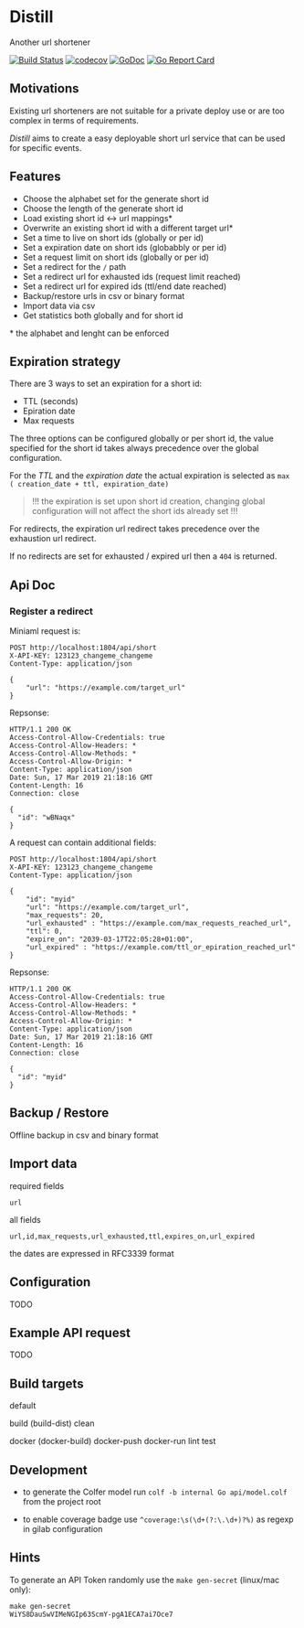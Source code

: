 # Distill

Another url shortener

[![Build Status](https://travis-ci.com/noandrea/distill.svg?branch=master)](https://travis-ci.com/noandrea/distill) [![codecov](https://codecov.io/gh/noandrea/distill/branch/master/graph/badge.svg)](https://codecov.io/gh/noandrea/distill) [![GoDoc](https://godoc.org/github.com/noandrea/distill?status.svg)](https://godoc.org/github.com/noandrea/distill) [![Go Report Card](https://goreportcard.com/badge/github.com/noandrea/distill)](https://goreportcard.com/report/github.com/noandrea/distill)

## Motivations

Existing url shorteners are not suitable for a private deploy use or are too complex in terms of requirements.

_Distill_ aims to create a easy deployable short url service
that can be used for specific events.

## Features

- Choose the alphabet set for the generate short id
- Choose the length of the generate short id
- Load existing short id <-> url mappings\*
- Overwrite an existing short id with a different target url\*
- Set a time to live on short ids (globally or per id)
- Set a expiration date on short ids (globabbly or per id)
- Set a request limit on short ids (globally or per id)
- Set a redirect for the `/` path
- Set a redirect url for exhausted ids (request limit reached)
- Set a redirect url for expired ids (ttl/end date reached)
- Backup/restore urls in csv or binary format
- Import data via csv
- Get statistics both globally and for short id

\* the alphabet and lenght can be enforced

## Expiration strategy

There are 3 ways to set an expiration for a short id:

- TTL (seconds)
- Epiration date
- Max requests

The three options can be configured globally or per short id,
the value specified for the short id takes always precedence over the
global configuration.

For the _TTL_ and the _expiration date_ the actual expiration is selected as
`max ( creation_date + ttl, expiration_date)`

> !!! the expiration is set upon short id creation, changing global configuration
> will not affect the short ids already set !!!

For redirects, the expiration url redirect takes precedence over the exhaustion url redirect.

If no redirects are set for exhausted / expired url then a `404` is returned.

## Api Doc

### Register a redirect

Miniaml request is:

```
POST http://localhost:1804/api/short
X-API-KEY: 123123_changeme_changeme
Content-Type: application/json

{
    "url": "https://example.com/target_url"
}
```

Repsonse:

```
HTTP/1.1 200 OK
Access-Control-Allow-Credentials: true
Access-Control-Allow-Headers: *
Access-Control-Allow-Methods: *
Access-Control-Allow-Origin: *
Content-Type: application/json
Date: Sun, 17 Mar 2019 21:18:16 GMT
Content-Length: 16
Connection: close

{
  "id": "wBNaqx"
}
```

A request can contain additional fields:

```
POST http://localhost:1804/api/short
X-API-KEY: 123123_changeme_changeme
Content-Type: application/json

{
    "id": "myid"
    "url": "https://example.com/target_url",
    "max_requests": 20,
    "url_exhausted" : "https://example.com/max_requests_reached_url",
    "ttl": 0,
    "expire_on": "2039-03-17T22:05:28+01:00",
    "url_expired" : "https://example.com/ttl_or_epiration_reached_url"
}
```

Repsonse:

```
HTTP/1.1 200 OK
Access-Control-Allow-Credentials: true
Access-Control-Allow-Headers: *
Access-Control-Allow-Methods: *
Access-Control-Allow-Origin: *
Content-Type: application/json
Date: Sun, 17 Mar 2019 21:18:16 GMT
Content-Length: 16
Connection: close

{
  "id": "myid"
}
```

## Backup / Restore

Offline backup in csv and binary format

## Import data

required fields

```
url
```

all fields

```
url,id,max_requests,url_exhausted,ttl,expires_on,url_expired
```

the dates are expressed in RFC3339 format

## Configuration

TODO

## Example API request

TODO

## Build targets

default

build (build-dist)
clean

docker (docker-build)
docker-push
docker-run
lint
test

## Development

- to generate the Colfer model run
  `colf -b internal Go api/model.colf` from the project root

- to enable coverage badge use `^coverage:\s(\d+(?:\.\d+)?%)` as regexp in gilab configuration

## Hints

To generate an API Token randomly use the `make gen-secret` (linux/mac only):

```
make gen-secret 
WiYS8DauSwVIMeNGIp63ScmY-pgA1ECA7ai7Oce7
```
